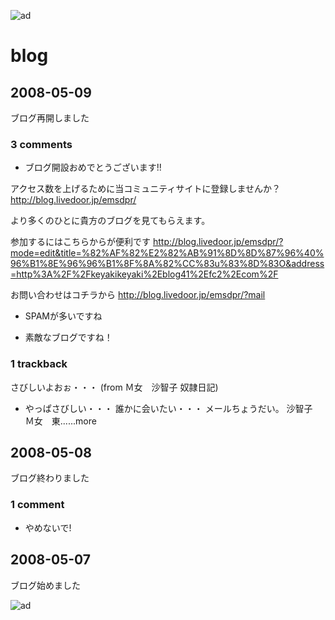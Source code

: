 ![ad](http://gyazo.com/139139aec74d1e0efbf60cc8e27cad40.png)

# blog
## 2008-05-09
ブログ再開しました
### 3 comments
- ブログ開設おめでとうございます!!

アクセス数を上げるために当コミュニティサイトに登録しませんか？
http://blog.livedoor.jp/emsdpr/


より多くのひとに貴方のブログを見てもらえます。

参加するにはこちらからが便利です
http://blog.livedoor.jp/emsdpr/?mode=edit&title=%82%AF%82%E2%82%AB%91%8D%8D%87%96%40%96%B1%8E%96%96%B1%8F%8A%82%CC%83u%83%8D%83O&address=http%3A%2F%2Fkeyakikeyaki%2Eblog41%2Efc2%2Ecom%2F

お問い合わせはコチラから
http://blog.livedoor.jp/emsdpr/?mail

- SPAMが多いですね

- 素敵なブログですね！
### 1 trackback

さびしいよおぉ・・・ (from Ｍ女　沙智子 奴隷日記)

- やっぱさびしい・・・ 誰かに会いたい・・・ メールちょうだい。 沙智子　Ｍ女　東......more 

## 2008-05-08
ブログ終わりました
### 1 comment
- やめないで!
## 2008-05-07
ブログ始めました

![ad](http://gyazo.com/311bf1c226035174353b251bb21ea9c2.png)

